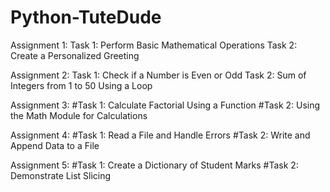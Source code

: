 # Python-TuteDude
Assignment 1:
Task 1: Perform Basic Mathematical Operations
Task 2: Create a Personalized Greeting

Assignment 2:
Task 1: Check if a Number is Even or Odd
Task 2: Sum of Integers from 1 to 50 Using a Loop

Assignment 3:
#Task 1: Calculate Factorial Using a Function
#Task 2: Using the Math Module for Calculations

Assignment 4:
#Task 1: Read a File and Handle Errors
#Task 2: Write and Append Data to a File

Assignment 5:
#Task 1: Create a Dictionary of Student Marks
#Task 2: Demonstrate List Slicing
